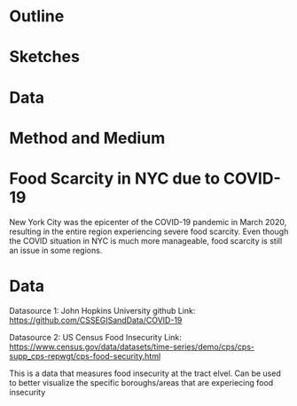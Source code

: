 # Outline
# Sketches
# Data
# Method and Medium

# Food Scarcity in NYC due to COVID-19

New York City was the epicenter of the COVID-19 pandemic in March 2020, resulting in the entire region experiencing severe food scarcity. Even though the COVID situation in NYC is much more manageable, food scarcity is still an issue in some regions. 

# Data

Datasource 1: John Hopkins University github
Link: https://github.com/CSSEGISandData/COVID-19

Datasource 2: US Census Food Insecurity 
Link: https://www.census.gov/data/datasets/time-series/demo/cps/cps-supp_cps-repwgt/cps-food-security.html

This is a data that measures food insecurity at the tract elvel. Can be used to better visualize the specific boroughs/areas that are experiecing food insecurity


